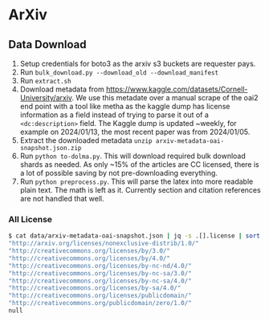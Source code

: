 # ArXiv
##

## Data Download

1. Setup credentials for boto3 as the arxiv s3 buckets are requester pays.
2. Run `bulk_download.py --download_old --download_manifest`
3. Run `extract.sh`
4. Download metadata from https://www.kaggle.com/datasets/Cornell-University/arxiv. We use this metadate over a manual scrape of the oai2 end point with a tool like metha as the kaggle dump has license information as a field instead of trying to parse it out of a `<dc:description>` field. The Kaggle dump is updated ~weekly, for example on 2024/01/13, the most recent paper was from 2024/01/05.
5. Extract the downloaded metadata `unzip arxiv-metadata-oai-snapshot.json.zip`
6. Run `python to-dolma.py`. This will download required bulk download shards as needed. As only ~15% of the articles are CC licensed, there is a lot of possible saving by not pre-downloading everything.
7. Run `python preprocess.py`. This will parse the latex into more readable plain text. The math is left as it. Currently section and citation references are not handled that well.



### All License

``` sh
$ cat data/arxiv-metadata-oai-snapshot.json | jq -s .[].license | sort | uniq
"http://arxiv.org/licenses/nonexclusive-distrib/1.0/"
"http://creativecommons.org/licenses/by/3.0/"
"http://creativecommons.org/licenses/by/4.0/"
"http://creativecommons.org/licenses/by-nc-nd/4.0/"
"http://creativecommons.org/licenses/by-nc-sa/3.0/"
"http://creativecommons.org/licenses/by-nc-sa/4.0/"
"http://creativecommons.org/licenses/by-sa/4.0/"
"http://creativecommons.org/licenses/publicdomain/"
"http://creativecommons.org/publicdomain/zero/1.0/"
null
```
